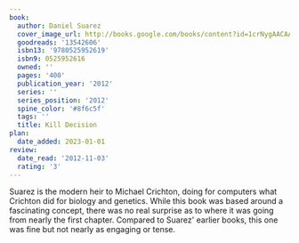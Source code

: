 ```yaml
---
book:
  author: Daniel Suarez
  cover_image_url: http://books.google.com/books/content?id=1crNygAACAAJ&printsec=frontcover&img=1&zoom=1&source=gbs_api
  goodreads: '13542606'
  isbn13: '9780525952619'
  isbn9: 0525952616
  owned: ''
  pages: '400'
  publication_year: '2012'
  series: ''
  series_position: '2012'
  spine_color: '#8f6c5f'
  tags: ''
  title: Kill Decision
plan:
  date_added: 2023-01-01
review:
  date_read: '2012-11-03'
  rating: '3'
---
```


Suarez is the modern heir to Michael Crichton, doing for computers what Crichton did for biology and genetics. While this book was based around a fascinating concept, there was no real surprise as to where it was going from nearly the first chapter. Compared to Suarez' earlier books, this one was fine but not nearly as engaging or tense.
